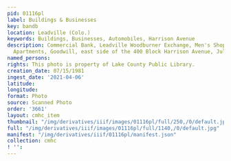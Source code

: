 ```yaml
---
pid: 01116pl
label: Buildings & Businesses
key: bandb
location: Leadville (Colo.)
keywords: Buildings, Businesses, Automobiles, Harrison Avenue
description: Commercial Bank, Leadville Woodburner Exchange, Men's Shoppe, Highlander
  Apartments, Goodwill, east side of the 400 Block Harrison Avenue, July 15, 1981
named_persons: 
rights: This photo is property of Lake County Public Library.
creation_date: 07/15/1981
ingest_date: '2021-04-06'
latitude: 
longitude: 
format: Photo
source: Scanned Photo
order: '3661'
layout: cmhc_item
thumbnail: "/img/derivatives/iiif/images/01116pl/full/250,/0/default.jpg"
full: "/img/derivatives/iiif/images/01116pl/full/1140,/0/default.jpg"
manifest: "/img/derivatives/iiif/01116pl/manifest.json"
collection: cmhc
! '': 
---
```

